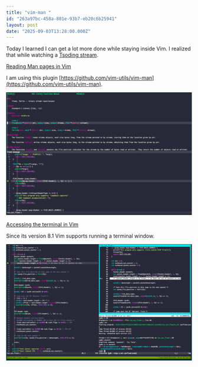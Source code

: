 ```yaml
---
title: "vim-man "
id: "263a97bc-458a-801e-93b7-eb20c6b25941"
layout: post
date: "2025-09-03T13:28:00.000Z"
---
```


Today I learned I can get a lot more done while staying inside Vim. I realized that while watching a [Tsoding stream](https://youtu.be/sFYFuBzu9Ow).


<u>Reading Man pages in Vim</u>


I am using this plugin [https://github.com/vim-utils/vim-man](https://github.com/vim-utils/vim-man).


![Default caption](/assets/img/263a97bc-458a-8012-b48a-c1ec33be8848.png)


<u>Accessing the terminal in Vim</u>


Since its version 8.1 Vim supports running a terminal window. 


![Default caption](/assets/img/263a97bc-458a-8072-88e5-ed04d5746ce0.png)

